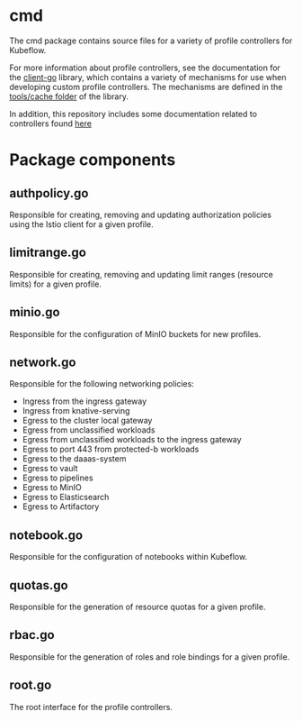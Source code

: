 # cmd

The cmd package contains source files for a variety of profile controllers for Kubeflow.

For more information about profile controllers, see the documentation for the [client-go](https://github.com/kubernetes/client-go/) library, which contains a variety of mechanisms for use when
developing custom profile controllers. The mechanisms are defined in the
[tools/cache folder](https://github.com/kubernetes/client-go/tree/master/tools/cache) of the library.

In addition, this repository includes some documentation related to controllers found [here](../docs/controller-client-go.md)

# Package components

## authpolicy.go

Responsible for creating, removing and updating authorization policies using the Istio client for a given profile.

## limitrange.go

Responsible for creating, removing and updating limit ranges (resource limits) for a given profile.

## minio.go

Responsible for the configuration of MinIO buckets for new profiles.

## network.go

Responsible for the following networking policies:

- Ingress from the ingress gateway
- Ingress from knative-serving
- Egress to the cluster local gateway
- Egress from unclassified workloads
- Egress from unclassified workloads to the ingress gateway
- Egress to port 443 from protected-b workloads
- Egress to the daaas-system
- Egress to vault
- Egress to pipelines
- Egress to MinIO
- Egress to Elasticsearch
- Egress to Artifactory

## notebook.go

Responsible for the configuration of notebooks within Kubeflow.

## quotas.go

Responsible for the generation of resource quotas for a given profile.

## rbac.go

Responsible for the generation of roles and role bindings for a given profile.

## root.go

The root interface for the profile controllers.
